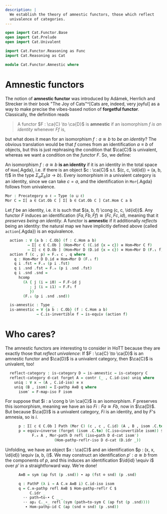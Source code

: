 ```yaml
---
description: |
  We establish the theory of amnestic functors, those which reflect
  univalence of categories.
---
```

```agda
open import Cat.Functor.Base
open import Cat.Prelude
open import Cat.Univalent

import Cat.Functor.Reasoning as Func
import Cat.Reasoning as Cat

module Cat.Functor.Amnestic where
```

<!--
```agda
private variable
  o ℓ o′ ℓ′ : Level
  C D : Precategory o ℓ
```
-->

# Amnestic functors

The notion of **amnestic functor** was introduced by Adámek, Herrlich
and Strecker in their book "The Joy of Cats"^[Cats are, indeed, very
joyful] as a way to make precise the vibes-based notion of **forgetful
functor**. Classically, the definition reads

> A functor $F : \ca{C} \to \ca{D}$ is **amnestic** if an isomorphism
$f$ _is an identity_ whenever $Ff$ is,

but what does it mean for an isomorphism $f : a \cong b$ to _be an
identity_? The obvious translation would be that $f$ comes from an
identification $a \equiv b$ of objects, but this is just rephrasing the
condition that $\ca{C}$ is univalent, whereas we want a condition on the
_functor_ $F$. So, we define:

An isomorphism $f : a \cong b$ **is an identity** if it is an identity
in the total space of `Hom`{.Agda}, i.e. if there is an object $c :
\ca{C}$ s.t. $(c, c, \id{id}) = (a, b, f)$ in the type $\Sigma_a
\Sigma_b (a \to b)$. Every isomorphism in a univalent category is an
identity, since we can take $c = a$, and the identification in
`Mor`{.Agda} follows from univalence.

```agda
Mor : Precategory o ℓ → Type (o ⊔ ℓ)
Mor C = Σ[ a ∈ Cat.Ob C ] Σ[ b ∈ Cat.Ob C ] Cat.Hom C a b
```

<!--
```agda
Hom→Mor : (C : Precategory o ℓ) {x y : Cat.Ob C} → Cat.Hom C x y → Mor C
Hom→Mor _ f = _ , _ , f

Mor-path : (C : Precategory o ℓ) {a b : Mor C}
         → (p : a .fst ≡ b .fst)
         → (q : a .snd .fst ≡ b .snd .fst)
         → PathP (λ i → Cat.Hom C (p i) (q i)) (a .snd .snd) (b .snd .snd)
         → a ≡ b
Mor-path C p q r i = p i , q i , r i

module _ (F : Functor C D) where
  private
    module C = Cat C
    module D = Cat D
    module F = Func F
```
-->

Let $f$ be an identity, i.e. it is such that $(a, b, f) \cong (c, c,
\id{id})$. Any functor $F$ induces an identification $(Fa, Fb, Ff) \cong
(Fc, Fc, id)$, meaning that it _preserves being an identity_. A functor
is **amnestic** if it additionally _reflects_ being an identity: the
natural map we have implicitly defined above (called `action`{.Agda}) is
an equivalence.

```agda
  action : ∀ {a b : C.Ob} (f : C.Hom a b)
          → Σ[ c ∈ C.Ob ] (Hom→Mor C (C.id {x = c}) ≡ Hom→Mor C f)
          → Σ[ c ∈ D.Ob ] (Hom→Mor D (D.id {x = c}) ≡ Hom→Mor D (F.₁ f))
  action f (c , p) = F.₀ c , q where
    q : Hom→Mor D D.id ≡ Hom→Mor D (F.₁ f)
    q i .fst = F.₀ (p i .fst)
    q i .snd .fst = F.₀ (p i .snd .fst)
    q i .snd .snd =
      hcomp
        (λ { j (i = i0) → F.F-id j
           ; j (i = i1) → F.F₁ f
           })
        (F.₁ (p i .snd .snd))

  is-amnestic : Type _
  is-amnestic = ∀ {a b : C.Ob} (f : C.Hom a b)
              → C.is-invertible f → is-equiv (action f)
```

# Who cares?

The amnestic functors are interesting to consider in HoTT because they
are exactly those that _reflect univalence_: If $F : \ca{C} \to \ca{D}$
is an amnestic functor and $\ca{D}$ is a univalent category, then
$\ca{C}$ is univalent, too!

```agda
  reflect-category : is-category D → is-amnestic → is-category C
  reflect-category d-cat forget A = contr (_ , C.id-iso) uniq where
    uniq : ∀ x → (A , C.id-iso) ≡ x
    uniq (B , isom) = Σ-pathp A≡B q where
      isom′ = F-map-iso F isom
```

For suppose that $i : a \cong b \in \ca{C}$ is an isomorphism. $F$
preserves this isomorphism, meaning we have an iso $Fi : Fa \cong Fb$,
now in $\ca{D}$. But because $\ca{D}$ is a univalent category, $Fi$ is
an identity, and by $F$'s amnesia, so is $i$.

```agda
      p : Σ[ c ∈ C.Ob ] Path (Mor C) (c , c , C.id) (A , B , isom .C.to)
      p = equiv→inverse (forget (isom .C.to) (C.iso→invertible isom)) $
            F.₀ A , Mor-path D refl (iso→path D d-cat isom′)
                      (Hom-pathp-reflr-iso D d-cat (D.idr _))
```

Unfolding, we have an object $x : \ca{C}$ and an identification $p : (x,
x, \id{id}) \equiv (a, b, i)$. We may construct an identification $p' :
a \cong b$ from the components of $p$, and this induces an
identification $\id{id} \equiv i$ over $p'$ in a straightforward way.
We're done!

```agda
      A≡B = sym (ap fst (p .snd)) ∙ ap (fst ⊙ snd) (p .snd)

      q : PathP (λ i → A C.≅ A≡B i) C.id-iso isom
      q = C.≅-pathp refl A≡B $ Hom-pathp-reflr C $
           C.idr _
        ·· path→to-∙ C _ _
        ·· ap₂ C._∘_ refl (sym (path→to-sym C (ap fst (p .snd))))
         ∙ Hom-pathp-id C (ap (snd ⊙ snd) (p .snd))
```
